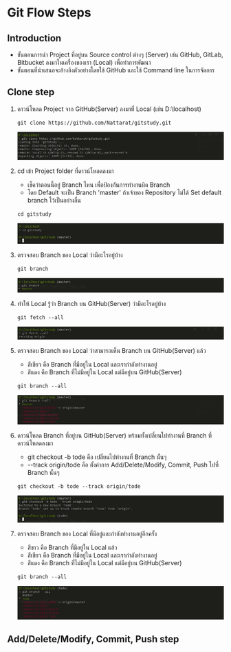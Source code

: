 # Git Flow Steps

## Introduction
* ขั้นตอนการนำ Project ที่อยู่บน Source control ต่างๆ (Server) เช่น GitHub, GitLab, Bitbucket ลงมาในเครื่องของเรา (Local) เพื่อทำการพัฒนา
* ขั้นตอนที่นำเสนอจะอ้างอิงตัวอย่างโดยใช้ GitHub และใช้ Command line ในการจัดการ

## Clone step
1. ดาวน์โหลด Project จาก GitHub(Server) ลงมาที่ Local (เช่น D:\localhost)
    ```
    git clone https://github.com/Nattarat/gitstudy.git
    ```

    ![Git Step 1](https://raw.githubusercontent.com/Nattarat/git-flow-steps/master/README-images/git-step-1.jpg)

2. cd เข้า Project folder ที่ดาวน์โหลดลงมา
    * เช็คว่าตอนนี้อยู่ Branch ไหน เพื่อป้องกันการทำงานผิด Branch
    * โดย Default จะเป็น Branch 'master' ถ้าเจ้าของ Repository ไม่ได้ Set default branch ไว้เป็นอย่างอื่น

    ```
    cd gitstudy
    ```

    ![Git Step 2](https://raw.githubusercontent.com/Nattarat/git-flow-steps/master/README-images/git-step-2.jpg)

3. ตรวจสอบ Branch ของ Local ว่ามีอะไรอยู่บ้าง
    ```
    git branch
    ```

    ![Git Step 3](https://raw.githubusercontent.com/Nattarat/git-flow-steps/master/README-images/git-step-3.jpg)

4. ทำให้ Local รู้ว่า Branch บน GitHub(Server) ว่ามีอะไรอยู่บ้าง
    ```
    git fetch --all
    ```

    ![Git Step 4](https://raw.githubusercontent.com/Nattarat/git-flow-steps/master/README-images/git-step-4.jpg)

5. ตรวจสอบ Branch ของ Local ว่าสามารถเห็น Branch บน GitHub(Server) แล้ว
    * สีเขียว คือ Branch ที่มีอยู่ใน Local และเรากำลังทำงานอยู่
    * สีแดง คือ Branch ที่ไม่มีอยู่ใน Local แต่มีอยู่บน GitHub(Server)

    ```
    git branch --all
    ```

    ![Git Step 5](https://raw.githubusercontent.com/Nattarat/git-flow-steps/master/README-images/git-step-5.jpg)

6. ดาวน์โหลด Branch ที่อยู่บน GitHub(Server) พร้อมทั้งเปลี่ยนไปทำงานที่ Branch ที่ดาวน์โหลดลงมา
    * git checkout -b tode คือ เปลี่ยนไปทำงานที่ Branch นั้นๆ
    * --track origin/tode คือ ตั้งค่าการ Add/Delete/Modify, Commit, Push ไปที่ Branch นั้นๆ

    ```
    git checkout -b tode --track origin/tode
    ```

    ![Git Step 6](https://raw.githubusercontent.com/Nattarat/git-flow-steps/master/README-images/git-step-6.jpg)

7. ตรวจสอบ Branch ของ Local ที่มีอยู่และกำลังทำงานอยู่อีกครั้ง
    * สีขาว คือ Branch ที่มีอยู่ใน Local แล้ว
    * สีเขียว คือ Branch ที่มีอยู่ใน Local และเรากำลังทำงานอยู่
    * สีแดง คือ Branch ที่ไม่มีอยู่ใน Local แต่มีอยู่บน GitHub(Server)

    ```
    git branch --all
    ```

    ![Git Step 7](https://raw.githubusercontent.com/Nattarat/git-flow-steps/master/README-images/git-step-7.jpg)

## Add/Delete/Modify, Commit, Push step
